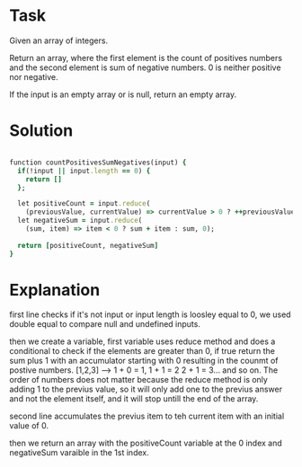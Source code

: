 # Task

Given an array of integers.

Return an array, where the first element is the count of positives numbers and the second element is sum of negative numbers. 0 is neither positive nor negative.

If the input is an empty array or is null, return an empty array.

# Solution

```ruby

function countPositivesSumNegatives(input) {
  if(!input || input.length == 0) {
    return []
  };

  let positiveCount = input.reduce( 
    (previousValue, currentValue) => currentValue > 0 ? ++previousValue : previousValue, 0);
  let negativeSum = input.reduce( 
    (sum, item) => item < 0 ? sum + item : sum, 0);
  
  return [positiveCount, negativeSum]
}

```

# Explanation

first line checks if it's not input or input length is loosley equal to 0, we used double equal to compare null and undefined inputs.

then we create a variable, first variable uses reduce method and does a conditional to check if the elements are greater than 0, if true 
return the sum plus 1 with an accumulator starting with 0 resulting in the counmt of postive numbers. [1,2,3] --> 1 + 0 = 1, 1 + 1 = 2
2 + 1 = 3... and so on. The order of numbers does not matter because the reduce method is only adding 1 to the previus value, 
so it will only add one to the previus answer and not the element itself, and it will stop untill the end of the array.

second line accumulates the previus item to teh current item with an initial value of 0.

then we return an array with the positiveCount variable at the 0 index and negativeSum varaible in the 1st index.
